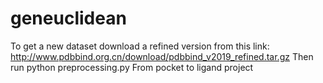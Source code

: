 # geneuclidean

To get a new dataset download a refined version from this link: http://www.pdbbind.org.cn/download/pdbbind_v2019_refined.tar.gz
Then run python preprocessing.py
From pocket to ligand project
